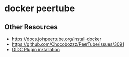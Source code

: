 # docker peertube


## Other Resources
- https://docs.joinpeertube.org/install-docker
- https://github.com/Chocobozzz/PeerTube/issues/3091
- [OIDC Plugin installation](https://chatgpt.com/c/67a4f448-4be8-800f-8639-4c15cb2fb44e)